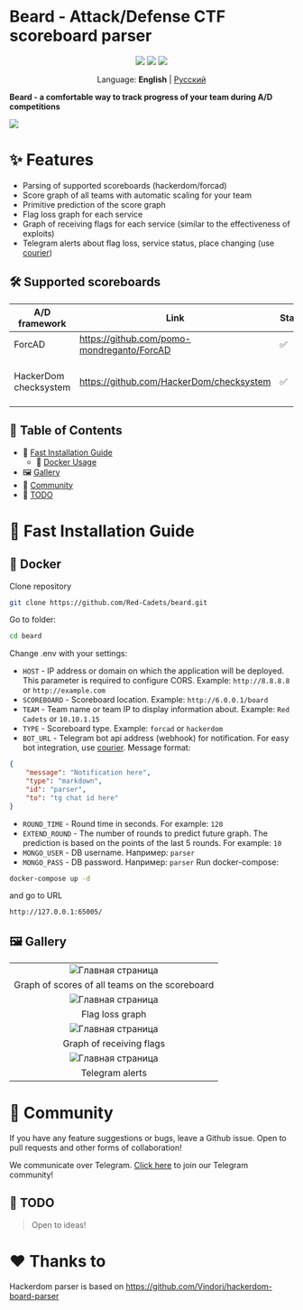 # Beard - Attack/Defense CTF scoreboard parser

<p align="center">
<a href=""><img src="https://img.shields.io/badge/supports-Docker-blue" /></a>
<a href=""><img src="https://img.shields.io/badge/license-MIT-red" /></a>
<a href = "https://t.me/redcadets_chat"><img src="https://img.shields.io/badge/chat-telegram-blue?logo=telegram" /></a>

<p align="center">
    Language: <b>English</b> | <a href="https://github.com/Red-Cadets/beard/blob/master/docs/README.ru.md">Русский</a>
</p>

<b>Beard - a comfortable way to track progress of your team during A/D competitions</b>
</p>


<img src="https://i.ibb.co/FDvzZYJ/image.png">

# ✨ Features

- Parsing of supported scoreboards (hackerdom/forcad)
- Score graph of all teams with automatic scaling for your team
- Primitive prediction of the score graph
- Flag loss graph for each service
- Graph of receiving flags for each service (similar to the effectiveness of exploits)
- Telegram alerts about flag loss, service status, place changing (use [courier](https://github.com/Red-Cadets/courier))

## 🛠 Supported scoreboards

| **A/D framework**  | Link | Status | Description
| ------------------ | ---- | ------ | -----------
| ForcAD | https://github.com/pomo-mondreganto/ForcAD | ✅ | 
| HackerDom checksystem | https://github.com/HackerDom/checksystem | ✅ | parsing old-style view at /board

## 🙋 Table of Contents
* 📖 [Fast Installation Guide](https://github.com/Red-Cadets/beard#-fast-installation-guide)
    * 🐋 [Docker Usage](https://github.com/Red-Cadets/beard#whale-docker)
* 🖼️ [Gallery](https://github.com/Red-Cadets/beard#-gallery)
* 🎪 [Community](https://github.com/Red-Cadets/beard#-community)
* 📝 [TODO](https://github.com/Red-Cadets/beard#-todo)


# 📖 Fast Installation Guide

## :whale: Docker 

Clone repository
```bash
git clone https://github.com/Red-Cadets/beard.git
```
Go to folder:
```bash
cd beard
```
Change .env with your settings:
- `HOST` - IP address or domain on which the application will be deployed. This parameter is required to configure CORS. Example: `http://8.8.8.8 ` or `http://example.com `
- `SCOREBOARD` - Scoreboard location. Example: `http://6.0.0.1/board`
- `TEAM` - Team name or team IP to display information about. Example: `Red Cadets` or `10.10.1.15`
- `TYPE` - Scoreboard type. Example: `forcad` or `hackerdom`
- `BOT_URL` - Telegram bot api address (webhook) for notification. For easy bot integration, use [courier](https://github.com/Red-Cadets/courier). Message format:
```json
{
    "message": "Notification here",
    "type": "markdown",
    "id": "parser",
    "to": "tg chat id here"
}
```

- `ROUND_TIME` - Round time in seconds. For example: `120`
- `EXTEND_ROUND` - The number of rounds to predict future graph. The prediction is based on the points of the last 5 rounds. For example: `10`
- `MONGO_USER` - DB username. Например: `parser`
- `MONGO_PASS` - DB password. Например: `parser`
Run docker-compose:
```bash
docker-compose up -d
```
and go to URL
```bash
http://127.0.0.1:65005/
```

## 🖼️ Gallery

||
|:-------------------------:|
|![Главная страница](https://i.ibb.co/SQrxpVD/Scores.png)|
|Graph of scores of all teams on the scoreboard|
|![Главная страница](https://i.ibb.co/Sc7vBzs/Echarts-lost.png)
|Flag loss graph|
|![Главная страница](https://i.ibb.co/JCQD2g6/Echarts-got.png)|
|Graph of receiving flags|
|![Главная страница](https://i.ibb.co/VCMzK05/image.png)|
|Telegram alerts|
# 🎪 Community

If you have any feature suggestions or bugs, leave a Github issue.
Open to pull requests and other forms of collaboration!

We communicate over Telegram. [Click here](https://t.me/redcadets_chat) to join our Telegram community!

## 📝 TODO

> Open to ideas!

# ❤️ Thanks to

Hackerdom parser is based on https://github.com/Vindori/hackerdom-board-parser